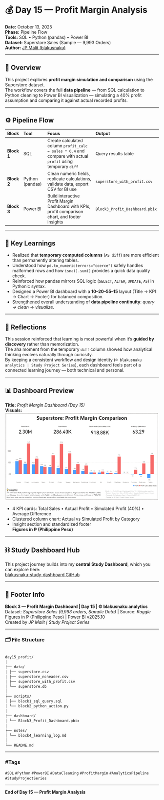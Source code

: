 # 💰 Day 15 — Profit Margin Analysis

**Date:** October 13, 2025  
**Phase:** Pipeline Flow  
**Tools:** SQL • Python (pandas) • Power BI  
**Dataset:** Superstore Sales (Sample — 9,993 Orders)  
**Author:** [JP Malit (blakusnaku)](https://github.com/blakusnaku)

---

## 🧩 Overview
This project explores **profit margin simulation and comparison** using the Superstore dataset.  
The workflow covers the full **data pipeline** — from SQL calculation to Python cleaning to Power BI visualization — simulating a 40% profit assumption and comparing it against actual recorded profits.
 
---

## ⚙️ Pipeline Flow

| Block | Tool | Focus | Output |
|:------|:-----|:------|:--------|
| **Block 1** | SQL | Create calculated column `profit_calc = sales * 0.4` and compare with actual `profit` using temporary `diff` | Query results table |
| **Block 2** | Python (pandas) | Clean numeric fields, replicate calculations, validate data, export CSV for BI use | `superstore_with_profit.csv` |
| **Block 3** | Power BI | Build interactive Profit Margin Dashboard with KPIs, profit comparison chart, and footer insights | `Block3_Profit_Dashboard.pbix` |

---

## 🧠 Key Learnings
- Realized that **temporary computed columns** (`AS diff`) are more efficient than permanently altering tables.  
- Understood how `pd.to_numeric(errors="coerce")` safely handles malformed rows and how `isna().sum()` provides a quick data quality check.  
- Reinforced how pandas mirrors SQL logic (`SELECT`, `ALTER`, `UPDATE`, `AS`) in Pythonic syntax.  
- Designed a Power BI dashboard with a **10–20–55–15** layout (Title → KPI → Chart → Footer) for balanced composition.  
- Strengthened overall understanding of **data pipeline continuity**: *query → clean → visualize*.  

---

## 💬 Reflections
This session reinforced that learning is most powerful when it’s **guided by discovery** rather than memorization.  
The aha moment from the temporary `diff` column showed how analytical thinking evolves naturally through curiosity.  
By keeping a consistent workflow and design identity (`© blakusnaku analytics | Study Project Series`), each dashboard feels part of a connected learning journey — both technical and personal.  

---

## 📊 Dashboard Preview
**Title:** *Profit Margin Dashboard (Day 15)*  
**Visuals:**  
![Dashboard Preview](assets/day15_profit_dashboard.png)
- 4 KPI cards: Total Sales • Actual Profit • Simulated Profit (40%) • Average Difference  
- Clustered column chart: Actual vs Simulated Profit by Category  
- Insight section and standardized footer  
**Figures in ₱ (Philippine Peso)**

---

## ⛓️ Study Dashboard Hub

This project journey builds into my **central Study Dashboard**, which you can explore here:  
[blakusnaku-study-dashboard GitHub](https://github.com/blakusnaku/blakusnaku-study-dashboard)

---

## 🧾 Footer Info
**Block 3 — Profit Margin Dashboard | Day 15 | © blakusnaku analytics**  
Dataset: *Superstore Sales (9,993 orders, Sample Data)* | Source: *Kaggle*  
Figures in ₱ (Philippine Peso) | Power BI v2025.10  
Created by *JP Malit | Study Project Series*

---

### 🗂️ File Structure
```

day15_profit/
│
├── data/
│ ├── superstore.csv
│ ├── superstore_noheader.csv
│ ├── superstore_with_profit.csv
│ └── superstore.db
│
├── scripts/
│ ├── block1_sql_query.sql
│ └── block2_python_action.py
│
├── dashboard/
│ └── Block3_Profit_Dashboard.pbix
│
├── notes/
│ └── block4_learning_log.md
│
└── README.md

```
---

### #Tags
`#SQL` `#Python` `#PowerBI` `#DataCleaning` `#ProfitMargin` `#AnalyticsPipeline` `#StudyProjectSeries`  

---


**End of Day 15 — Profit Margin Analysis**
